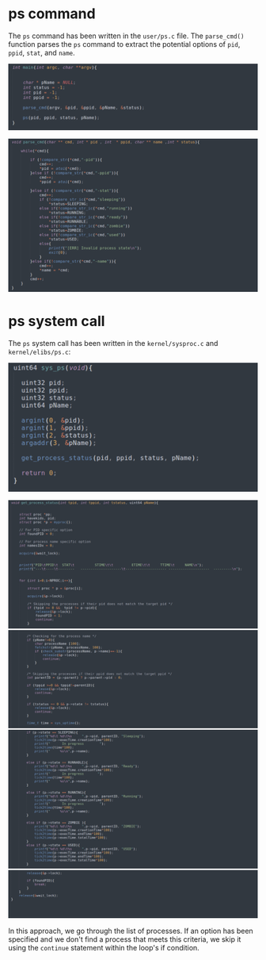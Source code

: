 # ps command
The `ps` command has been written in the `user/ps.c` file. The `parse_cmd()` function parses the `ps` command to extract the potential options of `pid`, `ppid`, `stat`, and `name`.


![cmd](https://github.com/gkiarashv/xv6/blob/main/images/psusermain.png)


![cmd](https://github.com/gkiarashv/xv6/blob/main/images/psuserparse.png)


# ps system call
The `ps` system call has been written in the `kernel/sysproc.c` and `kernel/elibs/ps.c`:

![cmd](https://github.com/gkiarashv/xv6/blob/main/images/sysps.png)

![cmd](https://github.com/gkiarashv/xv6/blob/main/images/psimp1.png)
![cmd](https://github.com/gkiarashv/xv6/blob/main/images/psimp2.png)
![cmd](https://github.com/gkiarashv/xv6/blob/main/images/psimp3.png)
![cmd](https://github.com/gkiarashv/xv6/blob/main/images/psimp4.png)


In this approach, we go through the list of processes. If an option has been specified and we don't find a process that meets this criteria, we skip it using the `continue` statement within the loop's if condition.
